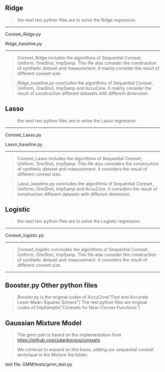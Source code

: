 ## Ridge

>the next two python files are to solve the Ridge regression.
------
Coreset_Ridge.py

Ridge_baseline.py

-------

>Coreset_Ridge includes the algorithms of Sequential Coreset, Uniform, OneShot, ImpSamp. This file also
consider the construction of synthetic dataset and measurement. It mainly consider the result of different coreset size.

>Ridge_baseline.py concludes the algorithms of Sequential Coreset, Uniform, OneShot, ImpSamp and AccuCore.
It mainly consider the result of construction different datasets with different dimension.

## Lasso 

>the next two python files are to solve the Lasso regression.
------
Coreset_Lasso.py

Lasso_baseline.py

-------

>Coreset_Lasso includes the algorithms of Sequential Coreset, Uniform, OneShot, ImpSamp. This file also
considers the construction of synthetic dataset and measurement. It  considers the result of different coreset size.

>Lasso_baseline.py concludes the algorithms of Sequential Coreset, Uniform, OneShot, ImpSamp and AccuCore.
It  considers the result of construction different datasets with different dimension.

## Logistic

>the next two python files are to solve the Logistic regression.
------
Coreset_logistic.py

-------

>Coreset_logistic concludes the algorithms of Sequential Coreset, Uniform, OneShot, ImpSamp. This file also consider the construction of synthetic dataset and measurement. It  considers the result of different coreset size.



------
Booster.py
Other python files
-------

>Booster.py is the original codes of AccuCore("Fast and Accurate Least-Mean-Squares Solvers")
>The rest python files are original codes of ImpSample("Coresets for Near-Convex Functions")



## Gaussian Mixture Model

> The gmm part is based on the implementation from https://github.com/zalanborsos/coresets
>
> We continue to expand on this basis, adding our sequential coreset technique in the Mixture file folder. 

test file: GMM/tests/gmm_test.py




